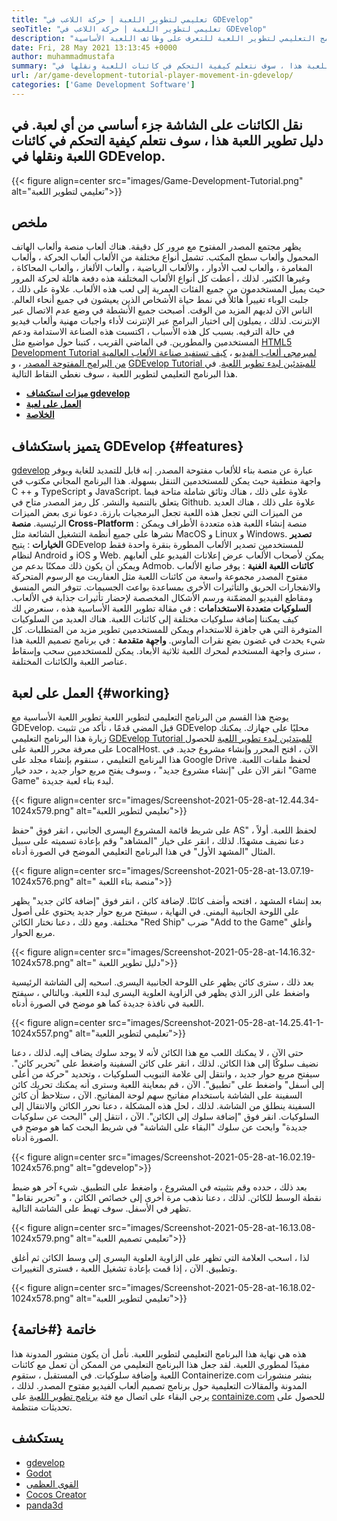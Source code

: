 ```yaml
---
title: "تعليمي لتطوير اللعبة | حركة اللاعب في GDEvelop" 
seoTitle: "تعليمي لتطوير اللعبة | حركة اللاعب في GDEvelop" 
description: "اتبع البرنامج التعليمي لتطوير اللعبة للتعرف على وظائف اللعبة الأساسية. GDEvelop هو برنامج مجاني لإنشاء الألعاب لبناء ونشر الألعاب." 
date: Fri, 28 May 2021 13:13:45 +0000
author: muhammadmustafa
summary: "يعد نقل الكائنات على الشاشة جزءًا حاسمًا من أي لعبة. في دليل تطوير اللعبة هذا ، سوف نتعلم كيفية التحكم في كائنات اللعبة ونقلها في GDEvelop." 
url: /ar/game-development-tutorial-player-movement-in-gdevelop/
categories: ['Game Development Software']
---
```


## نقل الكائنات على الشاشة جزء أساسي من أي لعبة. في دليل تطوير اللعبة هذا ، سوف نتعلم كيفية التحكم في كائنات اللعبة ونقلها في GDEvelop.

{{< figure align=center src="images/Game-Development-Tutorial.png" alt="تعليمي لتطوير اللعبة">}}


## **ملخص** 
يظهر مجتمع المصدر المفتوح مع مرور كل دقيقة. هناك ألعاب منصة وألعاب الهاتف المحمول وألعاب سطح المكتب. تشمل أنواع مختلفة من الألعاب ألعاب الحركة ، وألعاب المغامرة ، وألعاب لعب الأدوار ، والألعاب الرياضية ، وألعاب الألغاز ، وألعاب المحاكاة ، وغيرها الكثير. لذلك ، أعطت كل أنواع الألعاب المختلفة هذه دفعة هائلة لحركة المرور حيث يميل المستخدمون من جميع الفئات العمرية إلى لعب هذه الألعاب.
علاوة على ذلك ، جلبت الوباء تغييراً هائلاً في نمط حياة الأشخاص الذين يعيشون في جميع أنحاء العالم. الناس الآن لديهم المزيد من الوقت. أصبحت جميع الأنشطة في وضع عدم الاتصال عبر الإنترنت. لذلك ، يميلون إلى اختيار البرامج عبر الإنترنت لأداء واجبات مهنية وألعاب فيديو في حالة الترفيه. بسبب كل هذه الأسباب ، اكتسبت هذه الصناعة الاستدامة ودعم المستخدمين والمطورين. في الماضي القريب ، كتبنا حول مواضيع مثل [HTML5 Development Tutorial لمبرمجي ألعاب الفيديو][1] ، [كيف تستفيد صناعة الألعاب العالمية من البرامج المفتوحة المصدر][2] ، و [GDEvelop Tutorial للمبتدئين لبدء تطوير اللعبة][3]. في هذا البرنامج التعليمي لتطوير اللعبة ، سوف نغطي النقاط التالية.
* **[ميزات استكشاف gdevelop][4]** 
* **[العمل على لعبة][5]** 
* **[الخلاصة][6]** 

## يتميز باستكشاف GDEvelop {#features}

[gdevelop][7] عبارة عن منصة بناء للألعاب مفتوحة المصدر. إنه قابل للتمديد للغاية ويوفر واجهة منطقية حيث يمكن للمستخدمين التنقل بسهولة. هذا البرنامج المجاني مكتوب في C ++ و TypeScript و JavaScript. علاوة على ذلك ، هناك وثائق شاملة متاحة فيما يتعلق بالتنمية والنشر. كل رمز المصدر متاح في Github. علاوة على ذلك ، هناك العديد من الميزات التي تجعل هذه اللعبة تجعل البرمجيات بارزة. دعونا نرى بعض الميزات الرئيسية.
**منصة Cross-Platform** : منصة إنشاء اللعبة هذه متعددة الأطراف ويمكن نشرها على جميع أنظمة التشغيل الشائعة مثل MacOS و Linux و Windows.
**تصدير الخيارات** : يتيح GDEvelop للمستخدمين تصدير الألعاب المطورة بنقرة واحدة فقط لنظام Android و iOS و Web. يمكن لأصحاب الألعاب عرض إعلانات الفيديو على ألعابهم ويمكن أن يكون ذلك ممكنًا بدعم من Admob.
**كائنات اللعبة الغنية** : يوفر صانع الألعاب مفتوح المصدر مجموعة واسعة من كائنات اللعبة مثل العفاريت مع الرسوم المتحركة والانفجارات الحريق والتأثيرات الأخرى بمساعدة بواعث الجسيمات. تتوفر النص المنسق ومقاطع الفيديو المضمّنة ورسم الأشكال المخصصة لإحضار تأثيرات جذابة في الألعاب.
**السلوكيات متعددة الاستخدامات** : في مقالة تطوير اللعبة الأساسية هذه ، سنعرض لك كيف يمكننا إضافة سلوكيات مختلفة إلى كائنات اللعبة. هناك العديد من السلوكيات المتوفرة التي هي جاهزة للاستخدام ويمكن للمستخدمين تطوير مزيد من المتطلبات. كل شيء يحدث في غضون بضع نقرات الماوس.
**واجهة متقدمة** : في برنامج تصميم اللعبة هذا ، سنرى واجهة المستخدم لمحرك اللعبة ثلاثية الأبعاد. يمكن للمستخدمين سحب وإسقاط عناصر اللعبة والكائنات المختلفة.

## العمل على لعبة {#working}

يوضح هذا القسم من البرنامج التعليمي لتطوير اللعبة تطوير اللعبة الأساسية مع GDEvelop. قبل المضي قدمًا ، تأكد من تثبيت GDEvelop محليًا على جهازك.
يمكنك زيارة هذا البرنامج التعليمي [GDEvelop Tutorial للمبتدئين لبدء تطوير اللعبة][3] للحصول على معرفة محرر اللعبة على LocalHost.
الآن ، افتح المحرر وإنشاء مشروع جديد. في هذا البرنامج التعليمي ، سنقوم بإنشاء مجلد على Google Drive لحفظ ملفات اللعبة. انقر الآن على "إنشاء مشروع جديد" ، وسوف يفتح مربع حوار جديد ، حدد خيار "Game Game" لبدء بناء لعبة جديدة.

{{< figure align=center src="images/Screenshot-2021-05-28-at-12.44.34-1024x579.png" alt="تعليمي لتطوير اللعبة">}}

على شريط قائمة المشروع اليسرى الجانبي ، انقر فوق "حفظ AS" لحفظ اللعبة.
أولاً ، دعنا نضيف مشهدًا. لذلك ، انقر على خيار "المشاهد" وقم بإعادة تسميته على سبيل المثال "المشهد الأول" في هذا البرنامج التعليمي الموضح في الصورة أدناه.

{{< figure align=center src="images/Screenshot-2021-05-28-at-13.07.19-1024x576.png" alt=" منصة بناء اللعبة">}}

بعد إنشاء المشهد ، افتحه وأضف كائنًا. لإضافة كائن ، انقر فوق "إضافة كائن جديد" يظهر على اللوحة الجانبية اليمنى. في النهاية ، سيفتح مربع حوار جديد يحتوي على أصول مختلفة. ومع ذلك ، دعنا نختار الكائن "Red Ship" ضرب "Add to the Game" وأغلق مربع الحوار.

{{< figure align=center src="images/Screenshot-2021-05-28-at-14.16.32-1024x578.png" alt=" دليل تطوير اللعبة">}}

بعد ذلك ، سترى كائن يظهر على اللوحة الجانبية اليسرى. اسحبه إلى الشاشة الرئيسية واضغط على الزر الذي يظهر في الزاوية العلوية اليسرى لبدء اللعبة. وبالتالي ، سيفتح اللعبة في نافذة جديدة كما هو موضح في الصورة أدناه.

{{< figure align=center src="images/Screenshot-2021-05-28-at-14.25.41-1-1024x557.png" alt="تعليمي لتطوير اللعبة">}}

حتى الآن ، لا يمكنك اللعب مع هذا الكائن لأنه لا يوجد سلوك يضاف إليه. لذلك ، دعنا نضيف سلوكًا إلى هذا الكائن. لذلك ، انقر على كائن السفينة واضغط على "تحرير كائن". سيفتح مربع حوار جديد ، وانتقل إلى علامة التبويب السلوكيات ، وتحديد "حركة من أعلى إلى أسفل" واضغط على "تطبيق". الآن ، قم بمعاينة اللعبة وسترى أنه يمكنك تحريك كائن السفينة على الشاشة باستخدام مفاتيح سهم لوحة المفاتيح. الآن ، ستلاحظ أن كائن السفينة ينطلق من الشاشة. لذلك ، لحل هذه المشكلة ، دعنا نحرر الكائن والانتقال إلى السلوكيات. انقر فوق "إضافة سلوك إلى الكائن". الآن ، انتقل إلى "البحث عن سلوكيات جديدة" وابحث عن سلوك "البقاء على الشاشة" في شريط البحث كما هو موضح في الصورة أدناه.

{{< figure align=center src="images/Screenshot-2021-05-28-at-16.02.19-1024x576.png" alt="gdevelop">}}

بعد ذلك ، حدده وقم بتثبيته في المشروع ، واضغط على التطبيق. شيء آخر هو ضبط نقطة الوسط للكائن. لذلك ، دعنا نذهب مرة أخرى إلى خصائص الكائن ، و "تحرير نقاط" تظهر في الأسفل. سوف تهبط على الشاشة التالية.

{{< figure align=center src="images/Screenshot-2021-05-28-at-16.13.08-1024x579.png" alt="تعليمي تصميم اللعبة">}}

لذا ، اسحب العلامة التي تظهر على الزاوية العلوية اليسرى إلى وسط الكائن ثم أغلق وتطبيق. الآن ، إذا قمت بإعادة تشغيل اللعبة ، فسترى التغييرات.

{{< figure align=center src="images/Screenshot-2021-05-28-at-16.18.02-1024x578.png" alt="تعليمي لتطوير اللعبة">}}


## خاتمة {#خاتمة}

هذه هي نهاية هذا البرنامج التعليمي لتطوير اللعبة. نأمل أن يكون منشور المدونة هذا مفيدًا لمطوري اللعبة. لقد جعل هذا البرنامج التعليمي من الممكن أن تعمل مع كائنات اللعبة وإضافة سلوكيات. في المستقبل ، ستقوم Containerize.com بنشر منشورات المدونة والمقالات التعليمية حول برنامج تصميم ألعاب الفيديو مفتوح المصدر. لذلك ، يرجى البقاء على اتصال مع فئة [برنامج تطوير اللعبة][8] على [containize.com][9] للحصول على تحديثات منتظمة.

## يستكشف
  * [gdevelop][7]
  * [Godot][10]
  * [القوى العظمى][11]
  * [Cocos Creator][12]
  * [panda3d][13]



[1]: https://blog.containerize.com/2021/05/19/html5-game-development-tutorial-for-video-game-programmers/
[2]: https://blog.containerize.com/game-development-software/how-global-gaming-market-leveraging-open-source-software/
[3]: https://blog.containerize.com/game-development-software/ar/game-development-tutorial-player-movement-in-gdevelop/
[4]: #features
[5]: #working
[6]: #Conclusion
[7]: https://products.containerize.com/game-development-software/gdevelop/
[8]: https://products.containerize.com/game-development-software/
[9]: https://www.containerize.com/
[10]: https://products.containerize.com/game-development-software/godot/
[11]: https://products.containerize.com/game-development-software/superpowers/
[12]: https://products.containerize.com/game-development-software/cocos-creator/
[13]: https://products.containerize.com/game-development-software/panda3d/
